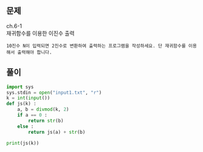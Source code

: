 ## 문제  
ch.6-1  
재귀함수를 이용한 이진수 출력
```
10진수 N이 입력되면 2진수로 변환하여 출력하는 프로그램을 작성하세요. 단 재귀함수를 이용 해서 출력해야 합니다.
```

## 풀이
```python
import sys
sys.stdin = open("input1.txt", "r")
k = int(input())
def js(k) :
    a, b = divmod(k, 2)
    if a == 0 :
        return str(b)
    else :
        return js(a) + str(b)

print(js(k))
```

